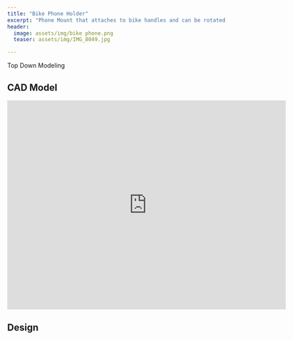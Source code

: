 ```yaml
---
title: "Bike Phone Holder"
excerpt: "Phone Mount that attaches to bike handles and can be rotated between portrait and landscape orientations."
header:
  image: assets/img/bike phone.png
  teaser: assets/img/IMG_8049.jpg

---
```

Top Down Modeling

## CAD Model
<iframe src="https://vanderbilt643.autodesk360.com/shares/public/SH286ddQT78850c0d8a4878107a9d4419ce5?mode=embed" width="640" height="480" allowfullscreen="true" webkitallowfullscreen="true" mozallowfullscreen="true"  frameborder="0"></iframe>

## Design

